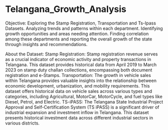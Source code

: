 # Telangana_Growth_Analysis

Objective:
Exploring the Stamp Registration, Transportation and Ts-Ipass Datasets.
Analyzing trends and patterns within each department.
Identifying growth opportunities and areas needing attention.
Finding correlation among these departments and reporting the overall growth of the state through insights and recommendations.

About the Dataset:
Stamp Registration: Stamp registration revenue serves as a crucial indicator of economic activity and property transactions in Telangana. This dataset provides historical data from April 2019 to March 2023 on stamp duty challan collections, encompassing both document registration and e-Stamps.
Transportation: The growth in vehicle sales within Telangana provides valuable insights into the relationship between economic development, urbanization, and mobility requirements. This dataset offers historical data on vehicle sales across various types and categories, including Agricultural, MotorCar, MotorCycle, and fuel types like Diesel, Petrol, and Electric.
TS-iPASS: The Telangana State Industrial Project Approval and Self-Certification System (TS iPASS) is a significant driver of industrial expansion and investment inflow in Telangana. This dataset presents historical investment data across different industrial sectors in various districts.
